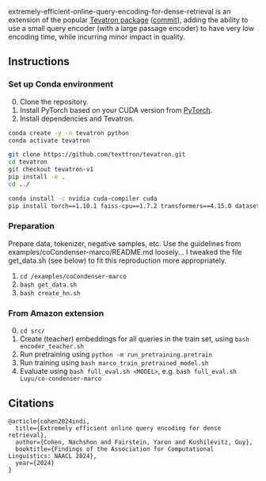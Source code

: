 extremely-efficient-online-query-encoding-for-dense-retrieval is an extension of the popular 
[Tevatron package](https://github.com/texttron/tevatron/) 
([commit](https://github.com/texttron/tevatron/commit/b8f33900895930f9886012580e85464a5c1f7e9a)),
adding the ability to use a small query encoder (with a large passage encoder) to have very low encoding time, while 
incurring minor impact in quality. 

## Instructions

### Set up Conda environment
0. Clone the repository.
1. Install PyTorch based on your CUDA version from [PyTorch](https://pytorch.org/get-started/locally/).
2. Install dependencies and Tevatron.
```bash
conda create -y -n tevatron python
conda activate tevatron

git clone https://github.com/texttron/tevatron.git
cd tevatron
git checkout tevatron-v1
pip install -e .
cd ../

conda install -c nvidia cuda-compiler cuda
pip install torch==1.10.1 faiss-cpu==1.7.2 transformers==4.15.0 datasets==1.17.0 peft deepspeed accelerate cycler lightning[extra]
```


### Preparation 
Prepare data, tokenizer, negative samples, etc.
Use the guidelines from examples/coCondenser-marco/README.md loosely...
I tweaked the file get_data.sh (see below) to fit this reproduction more appropriately.
1. `cd /examples/coCondenser-marco`
2. `bash get_data.sh`
3. `bash create_hn.sh`


### From Amazon extension
0. `cd src/`
1. Create (teacher) embeddings for all queries in the train set, using `bash encoder_teacher.sh`
2. Run pretraining using `python -m run_pretraining.pretrain`
3. Run training using `bash marco_train_pretrained_model.sh`
4. Evaluate using `bash full_eval.sh <MODEL>`,
e.g. `bash full_eval.sh Luyu/co-condenser-marco`

## Citations

```
@article{cohen2024indi,
  title={Extremely efficient online query encoding for dense retrieval},
  author={Cohen, Nachshon and Fairstein, Yaron and Kushilevitz, Guy},
  booktitle={Findings of the Association for Computational Linguistics: NAACL 2024},
  year={2024}
}
```
